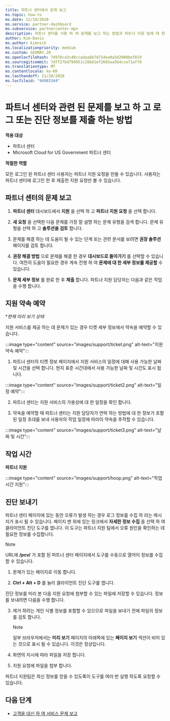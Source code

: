 ```yaml
---
title: 파트너 센터에서 문제 보고
ms.topic: how-to
ms.date: 11/19/2020
ms.service: partner-dashboard
ms.subservice: partnercenter-mpn
description: 파트너 센터를 사용 하 여 문제를 보고 하는 방법과 파트너 지원 팀에 대 한 진단 정보를 수집 하는 방법을 알아보세요.
author: Kim-Davis
ms.author: kimnich
ms.localizationpriority: medium
ms.custom: SEOMAY.20
ms.openlocfilehash: 7d978ca3c48ccadaabb7d714ea9a5d2900bef819
ms.sourcegitcommit: 7dff27bd799951c28bd1ef2665aa564cce71aff0
ms.translationtype: MT
ms.contentlocale: ko-KR
ms.lasthandoff: 11/20/2020
ms.locfileid: "94983344"
---
```

# <a name="how-to-report-problems-with-partner-center-and-submit-any-log-or-diagnostics-information"></a>파트너 센터와 관련 된 문제를 보고 하 고 로그 또는 진단 정보를 제출 하는 방법

**적용 대상**

- 파트너 센터
- Microsoft Cloud for US Government 파트너 센터

**적절한 역할**

모든 로그인 된 파트너 센터 사용자는 파트너 지원 요청을 만들 수 있습니다. 사용자는 파트너 센터에 로그인 한 후 제출한 지원 요청만 볼 수 있습니다.

## <a name="report-a-problem-with-the-partner-center"></a>파트너 센터의 문제 보고

1. **파트너 센터** 대시보드에서 **지원** 을 선택 하 고 **파트너 지원 요청** 을 선택 합니다.

2. **새 요청** 을 선택한 다음 문제를 가장 잘 설명 하는 문제 유형을 검색 합니다. 문제 유형을 선택 하 고 **솔루션을 검토** 합니다.

3. 문제를 해결 하는 데 도움이 될 수 있는 단계 또는 관련 문서를 보려면 **권장 솔루션** 페이지를 검토 합니다.

4. **권장 해결 방법** 으로 문제를 해결 한 경우 **대시보드로 돌아가기** 를 선택할 수 있습니다. 여전히 도움이 필요한 경우 계속 진행 하 여 **문제에 대 한 세부 정보를 제공할** 수 있습니다.

5. **문제 세부 정보** 를 완료 한 후 **제출** 합니다. 파트너 지원 담당자는 다음과 같은 작업을 수행 합니다.

## <a name="schedule-a-support-appointment"></a>지원 약속 예약 

**현재 미리 보기 상태*

지원 서비스를 제공 하는 데 문제가 있는 경우 티켓 세부 정보에서 약속을 예약할 수 있습니다.

:::image type="content" source="images/support/ticket.png" alt-text="지원 약속 예약":::

1.  파트너 센터의 티켓 정보 페이지에서 지원 서비스의 일정에 대해 사용 가능한 날짜 및 시간을 선택 합니다. 현지 표준 시간대에서 사용 가능한 날짜 및 시간도 표시 됩니다.

:::image type="content" source="images/support/ticket2.png" alt-text="일정 예약":::

2. 파트너 센터는 지원 서비스의 가용성에 대 한 일정을 확인 합니다.

1. 약속을 예약할 때 파트너 센터는 지원 담당자가 연락 하는 방법에 대 한 정보가 포함 된 일정 초대를 보내 사용자의 작업 일정에 따라이 약속을 추적할 수 있습니다.

:::image type="content" source="images/support/ticket3.png" alt-text="날짜 및 시간":::

## <a name="hours-of-operation"></a>작업 시간

**파트너 지원**

:::image type="content" source="images/support/hoop.png" alt-text="작업 시간 지원":::

## <a name="send-diagnostics"></a>진단 보내기

파트너 센터 페이지에 있는 동안 오류가 발생 하는 경우 로그 정보를 수집 하 라는 메시지가 표시 될 수 있습니다. 페이지 맨 위에 있는 링크에서 **자세한 정보 수집** 을 선택 하 여 클라이언트 진단 도구를 엽니다. 이 도구는 파트너 지원 팀에서 오류 원인을 확인하는 데 필요한 정보를 수집합니다. 

>[!NOTE]
>URL에 **/pcv/** 가 포함 된 파트너 센터 페이지에서 도구를 수동으로 열어이 정보를 수집할 수 있습니다.

1. 문제가 있는 페이지로 이동 합니다.

2. **Ctrl + Alt + D** 를 눌러 클라이언트 진단 도구를 엽니다.

진단 정보를 미리 본 다음 지원 요청에 첨부할 수 있는 파일에 저장할 수 있습니다. 정보를 보내려면 다음을 수행 합니다.

3. 제거 하려는 개인 식별 정보를 포함할 수 있으므로 파일을 보내기 전에 파일의 정보를 검토 합니다.

    >[!NOTE]
    >일부 브라우저에서는 **미리 보기** 페이지의 아래쪽에 있는 **페이지 보기** 섹션이 비어 있는 것으로 표시 될 수 있습니다. 이것은 정상입니다.

4. 화면의 지시에 따라 파일을 저장 합니다.

5. 지원 요청에 파일을 첨부 합니다.

파트너 지원팀은 최신 정보를 얻을 수 있도록이 도구를 여러 번 실행 하도록 요청할 수 있습니다.

## <a name="next-steps"></a>다음 단계

- [고객을 대신 하 여 서비스 문제 보고](report-problems-on-behalf-of-a-customer.md)
